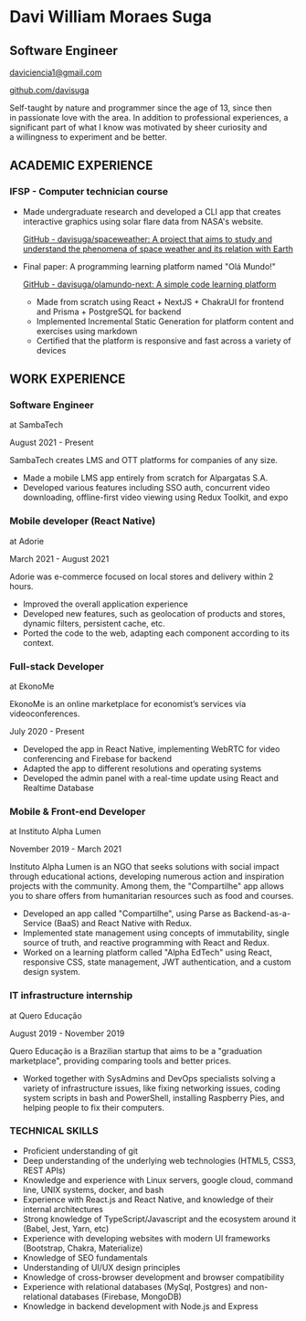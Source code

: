 # Davi William Moraes Suga

## Software Engineer

[daviciencia1@gmail.com](mailto:daviciencia1@gmail.com)

[github.com/davisuga](http://github.com/davisuga)

Self-taught by nature and programmer since the age of 13, since then in passionate love with the area. In addition to professional experiences, a significant part of what I know was motivated by sheer curiosity and a willingness to experiment and be better.

## ACADEMIC EXPERIENCE

### IFSP - Computer technician course

- Made undergraduate research and developed a CLI app that creates interactive graphics using solar flare data from NASA's website.
    
    [GitHub - davisuga/spaceweather: A project that aims to study and understand the phenomena of space weather and its relation with Earth](https://github.com/davisuga/spaceweather)
    
- Final paper: A programming learning platform named "Olá Mundo!"
    
    [GitHub - davisuga/olamundo-next: A simple code learning platform](https://github.com/davisuga/olamundo-next)
    
    - Made from scratch using React + NextJS + ChakraUI for frontend and Prisma + PostgreSQL for backend
    - Implemented Incremental Static Generation for platform content and exercises using markdown
    - Certified that the platform is responsive and fast across a variety of devices

## WORK EXPERIENCE

### Software Engineer

at SambaTech

August 2021 - Present

SambaTech creates LMS and OTT platforms for companies of any size.

- Made a mobile LMS app entirely from scratch for Alpargatas S.A.
- Developed various features including SSO auth, concurrent video downloading, offline-first video viewing using Redux Toolkit, and expo

### Mobile developer (React Native)

at Adorie

March 2021 - August 2021

Adorie was e-commerce focused on local stores and delivery within 2 hours.

- Improved the overall application experience
- Developed new features, such as geolocation of products and stores, dynamic filters, persistent cache, etc.
- Ported the code to the web, adapting each component according to its context.

### Full-stack Developer

at EkonoMe

EkonoMe is an online marketplace for economist’s services via videoconferences.

July 2020 - Present

- Developed the app in React Native, implementing WebRTC for video conferencing and Firebase for backend
- Adapted the app to different resolutions and operating systems
- Developed the admin panel with a real-time update using React and Realtime Database

### Mobile & Front-end Developer

at Instituto Alpha Lumen

November 2019 - March 2021

Instituto Alpha Lumen is an NGO that seeks solutions with social impact through educational actions, developing numerous action and inspiration projects with the community. Among them, the "Compartilhe" app allows you to share offers from humanitarian resources such as food and courses.

- Developed an app called "Compartilhe", using Parse as Backend-as-a-Service (BaaS) and React Native with Redux.
- Implemented state management using concepts of immutability, single source of truth, and reactive programming with React and Redux.
- Worked on a learning platform called "Alpha EdTech" using React, responsive CSS, state management, JWT authentication, and a custom design system.

### IT infrastructure internship

at Quero Educação

August 2019 - November 2019 

Quero Educação is a Brazilian startup that aims to be a "graduation marketplace", providing comparing tools and better prices. 

- Worked together with SysAdmins and DevOps specialists solving a variety of infrastructure issues, like fixing networking issues, coding system scripts in bash and PowerShell, installing Raspberry Pies, and helping people to fix their computers.

### TECHNICAL SKILLS

- Proficient understanding of git
- Deep understanding of the underlying web technologies (HTML5, CSS3, REST APIs)
- Knowledge and experience with Linux servers, google cloud, command line, UNIX systems, docker, and bash
- Experience with React.js and React Native, and knowledge of their internal architectures
- Strong knowledge of TypeScript/Javascript and the ecosystem around it (Babel, Jest, Yarn, etc)
- Experience with developing websites with modern UI frameworks (Bootstrap, Chakra, Materialize)
- Knowledge of SEO fundamentals
- Understanding of UI/UX design principles
- Knowledge of cross-browser development and browser compatibility
- Experience with relational databases (MySql, Postgres) and non-relational databases (Firebase, MongoDB)
- Knowledge in backend development with Node.js and Express